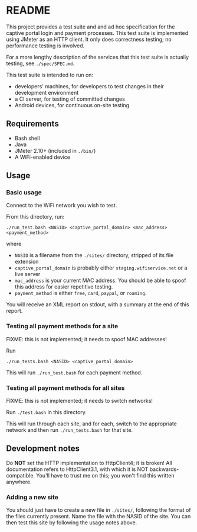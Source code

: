 README
======

This project provides a test suite and and ad hoc specification for the
captive portal login and payment processes. This test suite is implemented
using JMeter as an HTTP client. It only does correctness testing; no
performance testing is involved.

For a more lengthy description of the services that this test suite is
actually testing, see `./spec/SPEC.md`.

This test suite is intended to run on:

* developers' machines, for developers to test changes in their development
  environment
* a CI server, for testing of committed changes
* Android devices, for continuous on-site testing


## Requirements

* Bash shell
* Java
* JMeter 2.10+ (included in `./bin/`)
* A WiFi-enabled device


## Usage


### Basic usage

Connect to the WiFi network you wish to test.

From this directory, run:

    ./run_test.bash <NASID> <captive_portal_domain> <mac_address> <payment_method>

where

* `NASID` is a filename from the `./sites/` directory, stripped of its file
  extension
* `captive_portal_domain` is probably either `staging.wifiservice.net` or a
  live server
* `mac_address` is your current MAC address. You should be able to spoof this
  address for easier repetitive testing.
* `payment_method` is either `free`, `card`, `paypal`, or `roaming`.

You will receive an XML report on stdout, with a summary at the end of this report.


### Testing all payment methods for a site

FIXME: this is not implemented; it needs to spoof MAC addresses!

Run

    ./run_tests.bash <NASID> <captive_portal_domain>

This will run `./run_test.bash` for each payment method.


### Testing all payment methods for all sites

FIXME: this is not implemented; it needs to switch networks!

Run `./test.bash` in this directory.

This will run through each site, and for each, switch to the appropriate
network and then run `./run_tests.bash` for that site.


## Development notes

Do **NOT** set the HTTP implementation to HttpClient4; it is broken! All
documentation refers to HttpClient3.1, with which it is NOT backwards-
compatible. You'll have to trust me on this; you won't find this written
anywhere.


### Adding a new site

You should just have to create a new file in `./sites/`, following the format
of the files currently present. Name the file with the NASID of the site. You
can then test this site by following the usage notes above.

